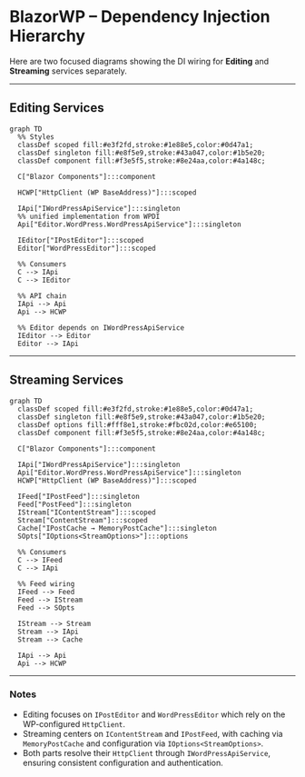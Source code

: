 # BlazorWP – Dependency Injection Hierarchy

Here are two focused diagrams showing the DI wiring for **Editing** and **Streaming** services separately.

---

## Editing Services
```mermaid
graph TD
  %% Styles
  classDef scoped fill:#e3f2fd,stroke:#1e88e5,color:#0d47a1;
  classDef singleton fill:#e8f5e9,stroke:#43a047,color:#1b5e20;
  classDef component fill:#f3e5f5,stroke:#8e24aa,color:#4a148c;

  C["Blazor Components"]:::component

  HCWP["HttpClient (WP BaseAddress)"]:::scoped

  IApi["IWordPressApiService"]:::singleton
  %% unified implementation from WPDI
  Api["Editor.WordPress.WordPressApiService"]:::singleton

  IEditor["IPostEditor"]:::scoped
  Editor["WordPressEditor"]:::scoped

  %% Consumers
  C --> IApi
  C --> IEditor

  %% API chain
  IApi --> Api
  Api --> HCWP

  %% Editor depends on IWordPressApiService
  IEditor --> Editor
  Editor --> IApi

```

---

## Streaming Services
```mermaid
graph TD
  classDef scoped fill:#e3f2fd,stroke:#1e88e5,color:#0d47a1;
  classDef singleton fill:#e8f5e9,stroke:#43a047,color:#1b5e20;
  classDef options fill:#fff8e1,stroke:#fbc02d,color:#e65100;
  classDef component fill:#f3e5f5,stroke:#8e24aa,color:#4a148c;

  C["Blazor Components"]:::component

  IApi["IWordPressApiService"]:::singleton
  Api["Editor.WordPress.WordPressApiService"]:::singleton
  HCWP["HttpClient (WP BaseAddress)"]:::scoped

  IFeed["IPostFeed"]:::singleton
  Feed["PostFeed"]:::singleton
  IStream["IContentStream"]:::scoped
  Stream["ContentStream"]:::scoped
  Cache["IPostCache → MemoryPostCache"]:::singleton
  SOpts["IOptions<StreamOptions>"]:::options

  %% Consumers
  C --> IFeed
  C --> IApi

  %% Feed wiring
  IFeed --> Feed
  Feed --> IStream
  Feed --> SOpts

  IStream --> Stream
  Stream --> IApi
  Stream --> Cache

  IApi --> Api
  Api --> HCWP
```

---

### Notes
- Editing focuses on `IPostEditor` and `WordPressEditor` which rely on the WP-configured `HttpClient`.
- Streaming centers on `IContentStream` and `IPostFeed`, with caching via `MemoryPostCache` and configuration via `IOptions<StreamOptions>`.
- Both parts resolve their `HttpClient` through `IWordPressApiService`, ensuring consistent configuration and authentication.
